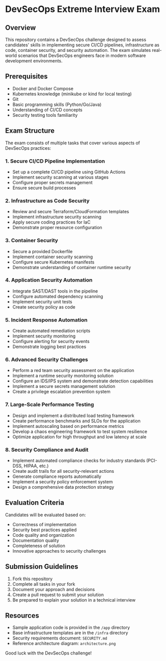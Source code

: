 # DevSecOps Extreme Interview Exam

## Overview

This repository contains a DevSecOps challenge designed to assess candidates' skills in implementing secure CI/CD pipelines, infrastructure as code, container security, and security automation. The exam simulates real-world scenarios that DevSecOps engineers face in modern software development environments.

## Prerequisites

- Docker and Docker Compose
- Kubernetes knowledge (minikube or kind for local testing)
- Git
- Basic programming skills (Python/Go/Java)
- Understanding of CI/CD concepts
- Security testing tools familiarity

## Exam Structure

The exam consists of multiple tasks that cover various aspects of DevSecOps practices:

### 1. Secure CI/CD Pipeline Implementation

- Set up a complete CI/CD pipeline using GitHub Actions
- Implement security scanning at various stages
- Configure proper secrets management
- Ensure secure build processes

### 2. Infrastructure as Code Security

- Review and secure Terraform/CloudFormation templates
- Implement infrastructure security scanning
- Apply secure coding practices for IaC
- Demonstrate proper resource configuration

### 3. Container Security

- Secure a provided Dockerfile
- Implement container security scanning
- Configure secure Kubernetes manifests
- Demonstrate understanding of container runtime security

### 4. Application Security Automation

- Integrate SAST/DAST tools in the pipeline
- Configure automated dependency scanning
- Implement security unit tests
- Create security policy as code

### 5. Incident Response Automation

- Create automated remediation scripts
- Implement security monitoring
- Configure alerting for security events
- Demonstrate logging best practices

### 6. Advanced Security Challenges

- Perform a red team security assessment on the application
- Implement a runtime security monitoring solution
- Configure an IDS/IPS system and demonstrate detection capabilities
- Implement a secure secrets management solution
- Create a privilege escalation prevention system

### 7. Large-Scale Performance Testing

- Design and implement a distributed load testing framework
- Create performance benchmarks and SLOs for the application
- Implement autoscaling based on performance metrics
- Develop a chaos engineering framework to test system resilience
- Optimize application for high throughput and low latency at scale

### 8. Security Compliance and Audit

- Implement automated compliance checks for industry standards (PCI-DSS, HIPAA, etc.)
- Create audit trails for all security-relevant actions
- Generate compliance reports automatically
- Implement a security policy enforcement system
- Design a comprehensive data protection strategy

## Evaluation Criteria

Candidates will be evaluated based on:

- Correctness of implementation
- Security best practices applied
- Code quality and organization
- Documentation quality
- Completeness of solution
- Innovative approaches to security challenges

## Submission Guidelines

1. Fork this repository
2. Complete all tasks in your fork
3. Document your approach and decisions
4. Create a pull request to submit your solution
5. Be prepared to explain your solution in a technical interview

## Resources

- Sample application code is provided in the `/app` directory
- Base infrastructure templates are in the `/infra` directory
- Security requirements document: `SECURITY.md`
- Reference architecture diagram: `architecture.png`

Good luck with the DevSecOps challenge!
